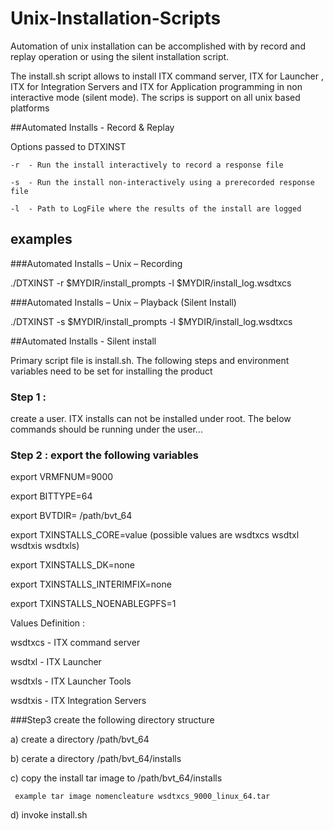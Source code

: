 # Unix-Installation-Scripts

Automation of unix installation can be accomplished with by record and replay operation or using the silent installation script.

The install.sh script allows to install ITX command server, ITX for Launcher , ITX for Integration Servers and ITX for Application programming
in non interactive mode (silent mode).  The scrips is support on all unix based platforms

##Automated Installs - Record & Replay

Options passed to DTXINST

    -r  - Run the install interactively to record a response file
  
    -s  - Run the install non-interactively using a prerecorded response file
  
    -l  - Path to LogFile where the results of the install are logged
  
  
## examples

###Automated Installs – Unix – Recording

./DTXINST -r $MYDIR/install_prompts -l $MYDIR/install_log.wsdtxcs

###Automated Installs – Unix – Playback (Silent Install)

./DTXINST -s $MYDIR/install_prompts -l $MYDIR/install_log.wsdtxcs


##Automated Installs - Silent install

Primary script file is install.sh. The following steps and environment variables need to be set for installing the product

### Step 1 : 

 create a user. ITX installs can not be installed under root.  The below commands should be running under the user...
 
### Step 2 : export the following variables


export  VRMFNUM=9000

export  BITTYPE=64

export  BVTDIR= /path/bvt<VRMFNUM>_64

export  TXINSTALLS_CORE=value (possible values are wsdtxcs wsdtxl wsdtxis wsdtxls)

export  TXINSTALLS_DK=none

export  TXINSTALLS_INTERIMFIX=none

export  TXINSTALLS_NOENABLEGPFS=1


Values Definition : 

wsdtxcs - ITX command server

wsdtxl -  ITX Launcher 

wsdtxls  - ITX Launcher Tools

wsdtxis  - ITX Integration Servers



###Step3 create the following directory structure

a) create a directory /path/bvt<VRMFNUM>_64

b) cerate a directory /path/bvt<VRMFNUM>_64/installs

c) copy the install tar image to /path/bvt<VRMFNUM>_64/installs

     example tar image nomencleature wsdtxcs_9000_linux_64.tar
     
d) invoke install.sh
